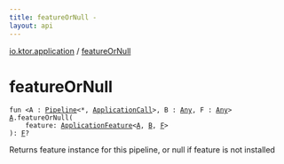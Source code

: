 ```yaml
---
title: featureOrNull - 
layout: api
---
```


<div class='api-docs-breadcrumbs'><a href="index.html">io.ktor.application</a> / <a href="./feature-or-null.html">featureOrNull</a></div>

# featureOrNull

<div class="signature"><code><span class="keyword">fun </span><span class="symbol">&lt;</span><span class="identifier">A</span>&nbsp;<span class="symbol">:</span>&nbsp;<a href="../io.ktor.util.pipeline/-pipeline/index.html"><span class="identifier">Pipeline</span></a><span class="symbol">&lt;</span><span class="identifier">*</span><span class="symbol">,</span>&nbsp;<a href="-application-call/index.html"><span class="identifier">ApplicationCall</span></a><span class="symbol">&gt;</span><span class="symbol">, </span><span class="identifier">B</span>&nbsp;<span class="symbol">:</span>&nbsp;<a href="https://kotlinlang.org/api/latest/jvm/stdlib/kotlin/-any/index.html"><span class="identifier">Any</span></a><span class="symbol">, </span><span class="identifier">F</span>&nbsp;<span class="symbol">:</span>&nbsp;<a href="https://kotlinlang.org/api/latest/jvm/stdlib/kotlin/-any/index.html"><span class="identifier">Any</span></a><span class="symbol">&gt;</span> <a href="feature-or-null.html#A"><span class="identifier">A</span></a><span class="symbol">.</span><span class="identifier">featureOrNull</span><span class="symbol">(</span><br/>&nbsp;&nbsp;&nbsp;&nbsp;<span class="parameterName" id="io.ktor.application$featureOrNull(io.ktor.application.featureOrNull.A, io.ktor.application.ApplicationFeature((io.ktor.application.featureOrNull.A, io.ktor.application.featureOrNull.B, io.ktor.application.featureOrNull.F)))/feature">feature</span><span class="symbol">:</span>&nbsp;<a href="-application-feature/index.html"><span class="identifier">ApplicationFeature</span></a><span class="symbol">&lt;</span><a href="feature-or-null.html#A"><span class="identifier">A</span></a><span class="symbol">,</span>&nbsp;<a href="feature-or-null.html#B"><span class="identifier">B</span></a><span class="symbol">,</span>&nbsp;<a href="feature-or-null.html#F"><span class="identifier">F</span></a><span class="symbol">&gt;</span><br/><span class="symbol">)</span><span class="symbol">: </span><a href="feature-or-null.html#F"><span class="identifier">F</span></a><span class="symbol">?</span></code></div>

Returns feature instance for this pipeline, or null if feature is not installed


